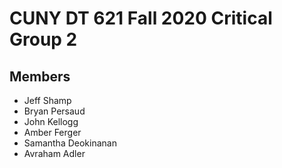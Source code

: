 # CUNY DT 621 Fall 2020 Critical Group 2
## Members
 * Jeff Shamp
 * Bryan Persaud
 * John Kellogg
 * Amber Ferger
 * Samantha Deokinanan
 * Avraham Adler

